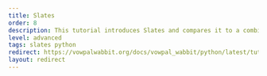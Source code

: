 ```yaml
---
title: Slates
order: 8
description: This tutorial introduces Slates and compares it to a combinatorial approach
level: advanced
tags: slates python
redirect: https://vowpalwabbit.org/docs/vowpal_wabbit/python/latest/tutorials/python_slates.html
layout: redirect
---
```

